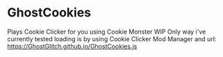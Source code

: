# GhostCookies
Plays Cookie Clicker for you using Cookie Monster
WIP
Only way i've currently tested loading is by using Cookie Clicker Mod Manager and url: https://GhostGlitch.github.io/GhostCookies.js
